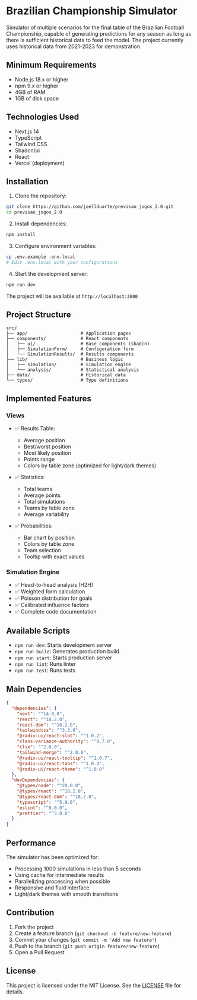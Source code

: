 # Brazilian Championship Simulator

Simulator of multiple scenarios for the final table of the Brazilian Football Championship, capable of generating predictions for any season as long as there is sufficient historical data to feed the model. The project currently uses historical data from 2021-2023 for demonstration.

## Minimum Requirements

- Node.js 18.x or higher
- npm 9.x or higher
- 4GB of RAM
- 1GB of disk space

## Technologies Used

- Next.js 14
- TypeScript
- Tailwind CSS
- Shadcn/ui
- React
- Vercel (deployment)

## Installation

1. Clone the repository:
```bash
git clone https://github.com/joellduarte/previsao_jogos_2.0.git
cd previsao_jogos_2.0
```

2. Install dependencies:
```bash
npm install
```

3. Configure environment variables:
```bash
cp .env.example .env.local
# Edit .env.local with your configurations
```

4. Start the development server:
```bash
npm run dev
```

The project will be available at `http://localhost:3000`

## Project Structure

```
src/
├── app/                    # Application pages
├── components/             # React components
│   ├── ui/                 # Base components (shadcn)
│   ├── SimulationForm/     # Configuration form
│   └── SimulationResults/  # Results components
├── lib/                    # Business logic
│   ├── simulation/         # Simulation engine
│   └── analysis/           # Statistical analysis
├── data/                   # Historical data
└── types/                  # Type definitions
```

## Implemented Features

### Views
- ✅ Results Table:
  - Average position
  - Best/worst position
  - Most likely position
  - Points range
  - Colors by table zone (optimized for light/dark themes)

- ✅ Statistics:
  - Total teams
  - Average points
  - Total simulations
  - Teams by table zone
  - Average variability

- ✅ Probabilities:
  - Bar chart by position
  - Colors by table zone
  - Team selection
  - Tooltip with exact values

### Simulation Engine
- ✅ Head-to-head analysis (H2H)
- ✅ Weighted form calculation
- ✅ Poisson distribution for goals
- ✅ Calibrated influence factors
- ✅ Complete code documentation

## Available Scripts

- `npm run dev`: Starts development server
- `npm run build`: Generates production build
- `npm run start`: Starts production server
- `npm run lint`: Runs linter
- `npm run test`: Runs tests

## Main Dependencies

```json
{
  "dependencies": {
    "next": "^14.0.0",
    "react": "^18.2.0",
    "react-dom": "^18.2.0",
    "tailwindcss": "^3.3.0",
    "@radix-ui/react-slot": "^1.0.2",
    "class-variance-authority": "^0.7.0",
    "clsx": "^2.0.0",
    "tailwind-merge": "^2.0.0",
    "@radix-ui/react-tooltip": "^1.0.7",
    "@radix-ui/react-tabs": "^1.0.4",
    "@radix-ui/react-theme": "^1.0.0"
  },
  "devDependencies": {
    "@types/node": "^20.0.0",
    "@types/react": "^18.2.0",
    "@types/react-dom": "^18.2.0",
    "typescript": "^5.0.0",
    "eslint": "^8.0.0",
    "prettier": "^3.0.0"
  }
}
```

## Performance

The simulator has been optimized for:
- Processing 1000 simulations in less than 5 seconds
- Using cache for intermediate results
- Parallelizing processing when possible
- Responsive and fluid interface
- Light/dark themes with smooth transitions

## Contribution

1. Fork the project
2. Create a feature branch (`git checkout -b feature/new-feature`)
3. Commit your changes (`git commit -m 'Add new feature'`)
4. Push to the branch (`git push origin feature/new-feature`)
5. Open a Pull Request

## License

This project is licensed under the MIT License. See the [LICENSE](LICENSE) file for details. 